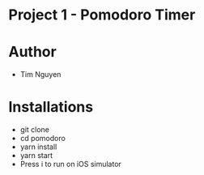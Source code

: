 # Project 1 - Pomodoro Timer

# Author

- Tim Nguyen

# Installations

- git clone
- cd pomodoro
- yarn install
- yarn start
- Press i to run on iOS simulator
